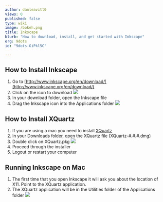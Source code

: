 ```yaml
---
author: danleavitt0
views: 0
published: false
type: wiki
image: /bokeh.png
title: Inkscape
blurb: "How to download, install, and get started with Inkscape"
org: 9dots
id: "9dots-OiPkl5C"

---
```


## How to Install Inkscape

1. Go to [http://www.inkscape.org/en/download/](http://www.inkscape.org/en/download/) 
2. Click on the icon to download
![](http://uploads.9dots.io/OiPo6zV_md.jpg) 
3. In your download folder, open the Inkscape file
4. Drag the Inkscape icon into the Applications folder
![](http://uploads.9dots.io/OiPrFTa_md.jpg) 

## How to Install XQuartz

1. If you are using a mac you need to install [XQuartz](http://xquartz.macosforge.org/landing/) 
2. In your Downloads folder, open the XQuartz file (XQuartz-#.#.#.dmg)
3. Double click on XQuartz.pkg
![](http://uploads.9dots.io/OiPqPMu_md.jpg) 
4. Proceed through the installer
5. Logout or restart your computer

## Running Inkscape on Mac

1. The first time that you open Inkscape it will ask you about the location of X11. Point to the XQuartz application.
2. The XQuartz application will be in the Utilities folder of the Applications folder
![](http://uploads.9dots.io/OiPtGYH_md.jpg) 
